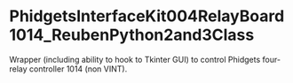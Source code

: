 # PhidgetsInterfaceKit004RelayBoard1014_ReubenPython2and3Class
Wrapper (including ability to hook to Tkinter GUI) to control Phidgets four-relay controller 1014 (non VINT).

